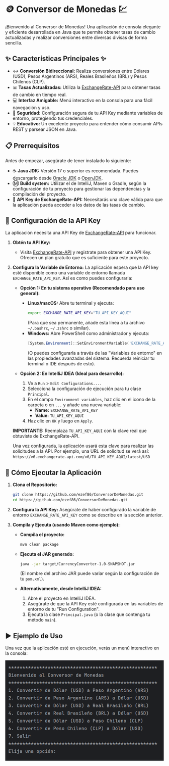 # 🪙 Conversor de Monedas 💹

¡Bienvenido al Conversor de Monedas! Una aplicación de consola elegante y eficiente desarrollada en Java que te permite obtener tasas de cambio actualizadas y realizar conversiones entre diversas divisas de forma sencilla.

## ✨ Características Principales ✨

* ↔️ **Conversión Bidireccional:** Realiza conversiones entre Dólares (USD), Pesos Argentinos (ARS), Reales Brasileños (BRL) y Pesos Chilenos (CLP).
* 📊 **Tasas Actualizadas:** Utiliza la [ExchangeRate-API](https://www.exchangerate-api.com) para obtener tasas de cambio en tiempo real.
* 💻 **Interfaz Amigable:** Menú interactivo en la consola para una fácil navegación y uso.
* 🔑 **Seguridad:** Configuración segura de tu API Key mediante variables de entorno, protegiendo tus credenciales.
* 💡 **Educativo:** Un excelente proyecto para entender cómo consumir APIs REST y parsear JSON en Java.

## 📋 Prerrequisitos

Antes de empezar, asegúrate de tener instalado lo siguiente:

* ☕ **Java JDK:** Versión 17 o superior es recomendada. Puedes descargarlo desde [Oracle JDK](https://www.oracle.com/java/technologies/downloads/) o [OpenJDK](https://openjdk.java.net/).
* Ⓜ️ **Build system:** Utilizar el de IntelliJ, Maven o Gradle, según la configuración de tu proyecto para gestionar las dependencias y la compilación del proyecto.
* 🔑 **API Key de ExchangeRate-API:** Necesitarás una clave válida para que la aplicación pueda acceder a los datos de las tasas de cambio.

## 🔑 Configuración de la API Key

La aplicación necesita una API Key de [ExchangeRate-API](https://www.exchangerate-api.com) para funcionar.

1.  **Obtén tu API Key:**
    * Visita [ExchangeRate-API](https://www.exchangerate-api.com) y regístrate para obtener una API Key. Ofrecen un plan gratuito que es suficiente para este proyecto.

2.  **Configura la Variable de Entorno:**
    La aplicación espera que la API key esté disponible como una variable de entorno llamada `EXCHANGE_RATE_API_KEY`. Así es como puedes configurarla:

    * **Opción 1: En tu sistema operativo (Recomendado para uso general):**
        * **Linux/macOS:** Abre tu terminal y ejecuta:
            ```bash
            export EXCHANGE_RATE_API_KEY="TU_API_KEY_AQUI"
            ```
            (Para que sea permanente, añade esta línea a tu archivo `~/.bashrc`, `~/.zshrc` o similar).
        * **Windows:** Abre PowerShell como administrador y ejecuta:
            ```powershell
            [System.Environment]::SetEnvironmentVariable('EXCHANGE_RATE_API_KEY', 'TU_API_KEY_AQUI', 'User')
            ```
            (O puedes configurarla a través de las "Variables de entorno" en las propiedades avanzadas del sistema. Recuerda reiniciar tu terminal o IDE después de esto).

    * **Opción 2: En IntelliJ IDEA (Ideal para desarrollo):**
        1.  Ve a `Run` > `Edit Configurations...`.
        2.  Selecciona la configuración de ejecución para tu clase `Principal`.
        3.  En el campo `Environment variables`, haz clic en el icono de la carpeta o en `...` y añade una nueva variable:
            * **Name:** `EXCHANGE_RATE_API_KEY`
            * **Value:** `TU_API_KEY_AQUI`
        4.  Haz clic en `OK` y luego en `Apply`.

    **IMPORTANTE:** Reemplaza `TU_API_KEY_AQUI` con la clave real que obtuviste de ExchangeRate-API.

    Una vez configurada, la aplicación usará esta clave para realizar las solicitudes a la API. Por ejemplo, una URL de solicitud se verá así:
    `https://v6.exchangerate-api.com/v6/TU_API_KEY_AQUI/latest/USD`

## 🚀 Cómo Ejecutar la Aplicación

1.  **Clona el Repositorio:**
    ```bash
    git clone https://github.com/ezef86/ConversorDeMonedas.git
    cd https://github.com/ezef86/ConversorDeMonedas.git
    ```

2.  **Configura la API Key:** Asegúrate de haber configurado la variable de entorno `EXCHANGE_RATE_API_KEY` como se describe en la sección anterior.

3.  **Compila y Ejecuta (usando Maven como ejemplo):**
    * **Compila el proyecto:**
        ```bash
        mvn clean package
        ```
    * **Ejecuta el JAR generado:**
        ```bash
        java -jar target/CurrencyConverter-1.0-SNAPSHOT.jar
        ```
        (El nombre del archivo JAR puede variar según la configuración de tu `pom.xml`).

    * **Alternativamente, desde IntelliJ IDEA:**
        1.  Abre el proyecto en IntelliJ IDEA.
        2.  Asegúrate de que la API Key esté configurada en las variables de entorno de tu "Run Configuration".
        3.  Ejecuta la clase `Principal.java` (o la clase que contenga tu método `main`).

## ▶️ Ejemplo de Uso

Una vez que la aplicación esté en ejecución, verás un menú interactivo en la consola:

![consola](./consola.png)